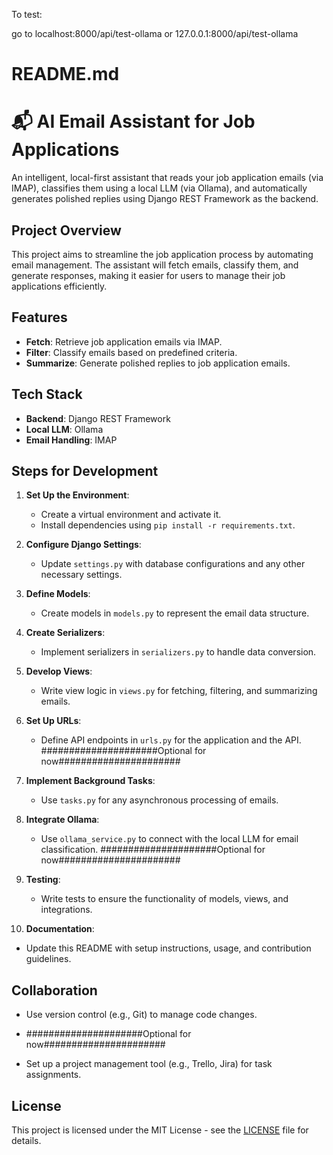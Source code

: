 To test:

go to localhost:8000/api/test-ollama
or 127.0.0.1:8000/api/test-ollama


# README.md

# 📬 AI Email Assistant for Job Applications

An intelligent, local-first assistant that reads your job application emails (via IMAP), classifies them using a local LLM (via Ollama), and automatically generates polished replies using Django REST Framework as the backend.

## Project Overview

This project aims to streamline the job application process by automating email management. The assistant will fetch emails, classify them, and generate responses, making it easier for users to manage their job applications efficiently.

## Features

- **Fetch**: Retrieve job application emails via IMAP.
- **Filter**: Classify emails based on predefined criteria.
- **Summarize**: Generate polished replies to job application emails.

## Tech Stack

- **Backend**: Django REST Framework
- **Local LLM**: Ollama
- **Email Handling**: IMAP

## Steps for Development

1. **Set Up the Environment**: 
   - Create a virtual environment and activate it.
   - Install dependencies using `pip install -r requirements.txt`.

2. **Configure Django Settings**: 
   - Update `settings.py` with database configurations and any other necessary settings.

3. **Define Models**: 
   - Create models in `models.py` to represent the email data structure.

4. **Create Serializers**: 
   - Implement serializers in `serializers.py` to handle data conversion.

5. **Develop Views**: 
   - Write view logic in `views.py` for fetching, filtering, and summarizing emails.

6. **Set Up URLs**: 
   - Define API endpoints in `urls.py` for the application and the API.
#####################Optional for now######################
7. **Implement Background Tasks**: 
   - Use `tasks.py` for any asynchronous processing of emails.

8. **Integrate Ollama**: 
   - Use `ollama_service.py` to connect with the local LLM for email classification.
#####################Optional for now######################
9. **Testing**: 
   - Write tests to ensure the functionality of models, views, and integrations.

10. **Documentation**: 
   - Update this README with setup instructions, usage, and contribution guidelines.

## Collaboration

- Use version control (e.g., Git) to manage code changes.

- #####################Optional for now######################
- Set up a project management tool (e.g., Trello, Jira) for task assignments.


## License

This project is licensed under the MIT License - see the [LICENSE](LICENSE) file for details.

